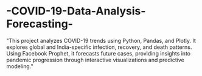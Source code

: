 # -COVID-19-Data-Analysis-Forecasting-
"This project analyzes COVID-19 trends using Python, Pandas, and Plotly. It explores global and India-specific infection, recovery, and death patterns. Using Facebook Prophet, it forecasts future cases, providing insights into pandemic progression through interactive visualizations and predictive modeling."
